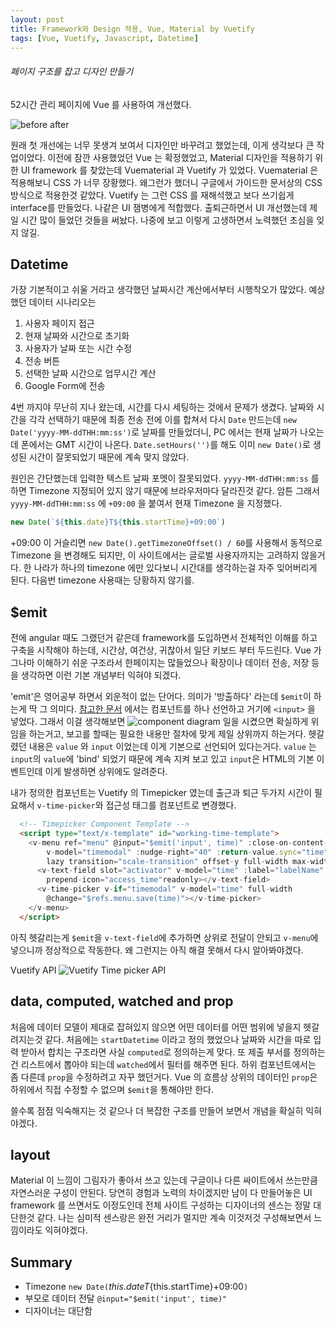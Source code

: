 ```yaml
---
layout: post
title: Framework와 Design 적용, Vue, Material by Vuetify
tags: [Vue, Vuetify, Javascript, Datetime]
---
```


###### 페이지 구조를 잡고 디자인 만들기

52시간 관리 페이지에 Vue 를 사용하여 개선했다.

![before after]({{site.baseurl}}/public/img/2018-12-14-01-17-37.png)

원래 첫 개선에는 너무 못생겨 보여서 디자인만 바꾸려고 했었는데, 이게 생각보다 큰 작업이었다. 이전에 잠깐 사용했었던 Vue 는 확정했었고, Material 디자인을 적용하기 위한 UI framework 를 찾았는데 Vuematerial 과 Vuetify 가 있었다. Vuematerial 은 적용해보니 CSS 가 너무 장황했다. 왜그런가 했더니 구글에서 가이드한 문서상의 CSS 방식으로 적용한것 같았다. Vuetify 는 그런 CSS 를 재해석했고 보다 쓰기쉽게 interface를 만들었다. 나같은 UI 잼병에게 적합했다. 출퇴근하면서 UI 개선했는데 제일 시간 많이 들었던 것들을 써놨다. 나중에 보고 이렇게 고생하면서 노력했던 초심을 잊지 않길.


## Datetime

가장 기본적이고 쉬울 거라고 생각했던 날짜시간 계산에서부터 시행착오가 많았다. 예상했던 데이터 시나리오는

1. 사용자 페이지 접근
1. 현재 날짜와 시간으로 초기화
1. 사용자가 날짜 또는 시간 수정
1. 전송 버튼
1. 선택한 날짜 시간으로 업무시간 계산
1. Google Form에 전송

4번 까지야 무난히 지나 왔는데, 시간를 다시 세팅하는 것에서 문제가 생겼다. 날짜와 시간을 각각 선택하기 때문에 최종 전송 전에 이를 합쳐서 다시 `Date` 만드는데 `new Date('yyyy-MM-ddTHH:mm:ss')`로 날짜를 만들었더니, PC 에서는 현재 날짜가 나오는데 폰에서는 GMT 시간이 나온다. `Date.setHours('')`를 해도 이미 `new Date()`로 생성된 시간이 잘못되었기 때문에 계속 맞지 않았다.

원인은 간단했는데 입력한 텍스트 날짜 포멧이 잘못되었다. `yyyy-MM-ddTHH:mm:ss` 를 하면 Timezone 지정되어 있지 않기 때문에 브라우저마다 달라진것 같다. 암튼 그래서 `yyyy-MM-ddTHH:mm:ss` 에 `+09:00` 을 붙여서 현재 Timezone 을 지정했다.

```javascript
new Date(`${this.date}T${this.startTime}+09:00`)
```

+09:00 이 거슬리면 `new Date().getTimezoneOffset() / 60`를 사용해서 동적으로 Timezone 을 변경해도 되지만, 이 사이트에서는 글로벌 사용자까지는 고려하지 않을거다. 한 나라가 하나의 timezone 에만 있다보니 시간대를 생각하는걸 자주 잊어버리게 된다. 다음번 timezone 사용때는 당황하지 않기를.

## $emit

전에 angular 때도 그랬던거 같은데 framework를 도입하면서 전체적인 이해를 하고 구축을 시작해야 하는데, 시간상, 여건상, 귀찮아서 일단 키보드 부터 두드린다. Vue 가 그나마 이해하기 쉬운 구조라서 한페이지는 많들었으나 확장이나 데이터 전송, 저장 등을 생각하면 이런 기본 개념부터 익혀야 되겠다. 

'emit'은 영어공부 하면서 외운적이 없는 단어다. 의미가 '방출하다' 라는데 `$emit`이 하는게 딱 그 의미다. [참고한 문서](https://vuejs.org/v2/guide/components.html#Using-v-model-on-Components) 에서는 컴포넌트를 하나 선언하고 거기에 `<input>` 을 넣었다. 그래서 이걸 생각해보면
![component diagram]({{site.baseurl}}/public/img/2018-12-14-08-07-07.png)
일을 시켰으면 확실하게 위임을 하는거고, 보고를 할때는 필요한 내용만 절차에 맞게 제일 상위까지 하는거다. 헷갈렸던 내용은 `value` 와 `input` 이었는데 이게 기본으로 선언되어 있다는거다. `value` 는 `input`의 `value`에 'bind' 되었기 때문에 계속 지켜 보고 있고 `input`은 HTML의 기본 이벤트인데 이게 발생하면 상위에도 알려준다.

내가 정의한 컴포넌트는 Vuetify 의 Timepicker 였는데 출근과 퇴근 두가지 시간이 필요해서 `v-time-picker`와 접근성 태그를 컴포넌트로 변경했다.

```html
  <!-- Timepicker Component Template -->
  <script type="text/x-template" id="working-time-template">
    <v-menu ref="menu" @input="$emit('input', time)" :close-on-content-click="false"
        v-model="timemodal" :nudge-right="40" :return-value.sync="time"
        lazy transition="scale-transition" offset-y full-width max-width="290px" min-width="290px">
      <v-text-field slot="activator" v-model="time" :label="labelName"
        prepend-icon="access_time"readonly></v-text-field>
      <v-time-picker v-if="timemodal" v-model="time" full-width
        @change="$refs.menu.save(time)"></v-time-picker>
    </v-menu>
  </script>
```
아직 헷갈리는게 `$emit`을 `v-text-field`에 추가하면 상위로 전달이 안되고 `v-menu`에 넣으니까 정상적으로 작동한다. 왜 그런지는 아직 해결 못해서 다시 알아봐야겠다.

Vuetify API
![Vuetify Time picker API]({{site.baseurl}}/public/img/2018-12-14-12-43-16.png "Vuetify Timepicker api")

## data, computed, watched and prop

처음에 데이터 모델이 제대로 잡혀있지 않으면 어떤 데이터를 어떤 범위에 넣을지 헷갈려지는것 같다. 처음에는 `startDatetime` 이라고 정의 했었으나 날짜와 시간을 따로 입력 받아서 합치는 구조라면 사실 `computed`로 정의하는게 맞다. 또 제출 부서를 정의하는건 리스트에서 뽑아야 되는데 `watched`에서 필터를 해주면 된다. 하위 컴포넌트에서는 좀 다른데 `prop`을 수정하려고 자꾸 했던거다. Vue 의 흐름상 상위의 데이터인 `prop`은 하위에서 직접 수정할 수 없으며 `$emit`을 통해야만 한다.

쓸수록 점점 익숙해지는 것 같으나 더 복잡한 구조를 만들어 보면서 개념을 확실히 익혀야겠다.

## layout

Material 이 느낌이 그림자가 좋아서 쓰고 있는데 구글이나 다른 싸이트에서 쓰는만큼 자연스러운 구성이 안된다. 당연히 경험과 노력의 차이겠지만 남이 다 만들어놓은 UI framework 를 쓰면서도 이정도인데 전체 사이트 구성하는 디자이너의 센스는 정말 대단한것 같다. 나는 심미적 센스랑은 완전 거리가 멀지만 계속 이것저것 구성해보면서 느낌이라도 익혀야겠다.

## Summary

- Timezone `new Date(`${this.date}T${this.startTime}+09:00`)`
- 부모로 데이터 전달 `@input="$emit('input', time)"`
- 디자이너는 대단함